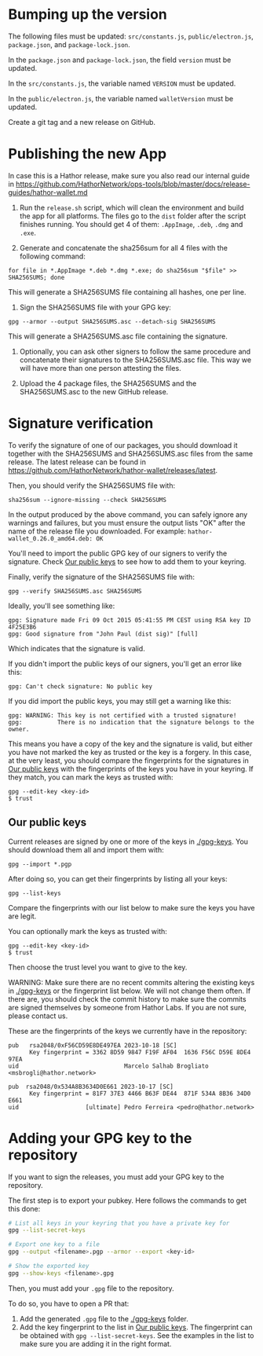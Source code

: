 # Bumping up the version

The following files must be updated: `src/constants.js`, `public/electron.js`, `package.json`, and `package-lock.json`.

In the `package.json` and `package-lock.json`, the field `version` must be updated.

In the `src/constants.js`, the variable named `VERSION` must be updated.

In the `public/electron.js`, the variable named `walletVersion` must be updated.

Create a git tag and a new release on GitHub.

# Publishing the new App

In case this is a Hathor release, make sure you also read our internal guide in https://github.com/HathorNetwork/ops-tools/blob/master/docs/release-guides/hathor-wallet.md

1. Run the `release.sh` script, which will clean the environment and build the app for all platforms. The files go to the `dist` folder after the script finishes running. You should get 4 of them: `.AppImage`, `.deb`, `.dmg` and `.exe`.

1. Generate and concatenate the sha256sum for all 4 files with the following command:

```
for file in *.AppImage *.deb *.dmg *.exe; do sha256sum "$file" >> SHA256SUMS; done
```

This will generate a SHA256SUMS file containing all hashes, one per line.

1. Sign the SHA256SUMS file with your GPG key:

```
gpg --armor --output SHA256SUMS.asc --detach-sig SHA256SUMS
```

This will generate a SHA256SUMS.asc file containing the signature.

1. Optionally, you can ask other signers to follow the same procedure and concatenate their signatures to the SHA256SUMS.asc file. This way we will have more than one person attesting the files.

1. Upload the 4 package files, the SHA256SUMS and the SHA256SUMS.asc to the new GitHub release.

# Signature verification

To verify the signature of one of our packages, you should download it together with the SHA256SUMS and SHA256SUMS.asc files from the same release. The latest release can be found in https://github.com/HathorNetwork/hathor-wallet/releases/latest.

Then, you should verify the SHA256SUMS file with:

```
sha256sum --ignore-missing --check SHA256SUMS
```

In the output produced by the above command, you can safely ignore any warnings and failures, but you must ensure the output lists "OK" after the name of the release file you downloaded. For example: `hathor-wallet_0.26.0_amd64.deb: OK`

You'll need to import the public GPG key of our signers to verify the signature. Check [Our public keys](#our-public-keys) to see how to add them to your keyring.

Finally, verify the signature of the SHA256SUMS file with:

```
gpg --verify SHA256SUMS.asc SHA256SUMS
```

Ideally, you'll see something like:

```
gpg: Signature made Fri 09 Oct 2015 05:41:55 PM CEST using RSA key ID 4F25E3B6
gpg: Good signature from "John Paul (dist sig)" [full]
```

Which indicates that the signature is valid.

If you didn't import the public keys of our signers, you'll get an error like this:

```
gpg: Can't check signature: No public key
```

If you did import the public keys, you may still get a warning like this:

```
gpg: WARNING: This key is not certified with a trusted signature!
gpg:          There is no indication that the signature belongs to the owner.
```

This means you have a copy of the key and the signature is valid, but either you have not marked the key as trusted or the key is a forgery. In this case, at the very least, you should compare the fingerprints for the signatures in [Our public keys](#our-public-keys) with the fingerprints of the keys you have in your keyring. If they match, you can mark the keys as trusted with:

```
gpg --edit-key <key-id>
$ trust
```

## Our public keys

Current releases are signed by one or more of the keys in [./gpg-keys](./gpg-keys). You should download them all and import them with: 

```
gpg --import *.pgp
```

After doing so, you can get their fingerprints by listing all your keys:

```
gpg --list-keys
```

Compare the fingerprints with our list below to make sure the keys you have are legit.

You can optionally mark the keys as trusted with:

```
gpg --edit-key <key-id>
$ trust
```

Then choose the trust level you want to give to the key.

WARNING: Make sure there are no recent commits altering the existing keys in [./gpg-keys](./gpg-keys) or the fingerprint list below. We will not change them often. If there are, you should check the commit history to make sure the commits are signed themselves by someone from Hathor Labs. If you are not sure, please contact us.

These are the fingerprints of the keys we currently have in the repository:

```
pub   rsa2048/0xF56CD59E8DE497EA 2023-10-18 [SC]
      Key fingerprint = 3362 8D59 9847 F19F AF04  1636 F56C D59E 8DE4 97EA
uid                              Marcelo Salhab Brogliato <msbrogli@hathor.network>
```

```
pub  rsa2048/0x534A8B3634D0E661 2023-10-17 [SC]
      Key fingerprint = 81F7 37E3 4466 B63F DE44  871F 534A 8B36 34D0 E661
uid                   [ultimate] Pedro Ferreira <pedro@hathor.network>
```

# Adding your GPG key to the repository

If you want to sign the releases, you must add your GPG key to the repository.

The first step is to export your pubkey. Here follows the commands to get this done:

```sh
# List all keys in your keyring that you have a private key for
gpg --list-secret-keys

# Export one key to a file
gpg --output <filename>.pgp --armor --export <key-id>

# Show the exported key
gpg --show-keys <filename>.gpg
```

Then, you must add your `.gpg` file to the repository.

To do so, you have to open a PR that:

1. Add the generated `.gpg` file to the [./gpg-keys](./gpg-keys) folder.
1. Add the key fingerprint to the list in [Our public keys](#our-public-keys). The fingerprint can be obtained with `gpg --list-secret-keys`. See the examples in the list to make sure you are adding it in the right format.
